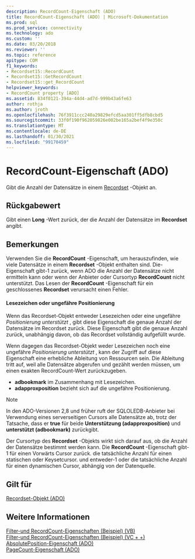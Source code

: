 ```yaml
---
description: RecordCount-Eigenschaft (ADO)
title: RecordCount-Eigenschaft (ADO) | Microsoft-Dokumentation
ms.prod: sql
ms.prod_service: connectivity
ms.technology: ado
ms.custom: ''
ms.date: 03/20/2018
ms.reviewer: ''
ms.topic: reference
apitype: COM
f1_keywords:
- Recordset15::RecordCount
- Recordset15::GetRecordCount
- Recordset15::get_RecordCount
helpviewer_keywords:
- RecordCount property [ADO]
ms.assetid: 834f0121-394a-44d4-ad7d-999b43a6fe63
author: rothja
ms.author: jroth
ms.openlocfilehash: 76f3911ccc240a29829efcd5aa301ff5dfb8cbd5
ms.sourcegitcommit: 33f0f190f962059826e002be165a2bef4f9e350c
ms.translationtype: MT
ms.contentlocale: de-DE
ms.lasthandoff: 01/30/2021
ms.locfileid: "99170459"
---
```

# <a name="recordcount-property-ado"></a>RecordCount-Eigenschaft (ADO)

Gibt die Anzahl der Datensätze in einem [Recordset](./recordset-object-ado.md) -Objekt an.
  
## <a name="return-value"></a>Rückgabewert

Gibt einen **Long** -Wert zurück, der die Anzahl der Datensätze im **Recordset** angibt.
  
## <a name="remarks"></a>Bemerkungen

Verwenden Sie die **RecordCount** -Eigenschaft, um herauszufinden, wie viele Datensätze in einem **Recordset** -Objekt enthalten sind. Die-Eigenschaft gibt-1 zurück, wenn ADO die Anzahl der Datensätze nicht ermitteln kann oder wenn der Anbieter oder Cursortyp **RecordCount** nicht unterstützt. Das Lesen der **RecordCount** -Eigenschaft für ein geschlossenes **Recordset** verursacht einen Fehler.

#### <a name="bookmarks-or-approximate-positioning"></a>Lesezeichen oder ungefähre Positionierung

Wenn das Recordset-Objekt entweder Lesezeichen oder eine ungefähre *Positionierung unterstützt* , gibt diese Eigenschaft die genaue Anzahl der Datensätze im Recordset zurück. Diese Eigenschaft gibt die genaue Anzahl zurück, unabhängig davon, ob das Recordset vollständig aufgefüllt wurde.

Wenn dagegen das Recordset-Objekt weder Lesezeichen noch eine ungefähre *Positionierung unterstützt* , kann der Zugriff auf diese Eigenschaft eine erhebliche Ableitung von Ressourcen sein. Die Ableitung tritt auf, weil alle Datensätze abgerufen und gezählt werden müssen, um einen exakten RecordCount-Wert zurückzugeben.

- **adbookmark** im Zusammenhang mit Lesezeichen.
- **adapproxposition** bezieht sich auf die ungefähre Positionierung.

> [!NOTE]
> In den ADO-Versionen 2,8 und früher ruft der SQLOLEDB-Anbieter bei Verwendung eines serverseitigen Cursors alle Datensätze ab, trotz der Tatsache, dass er **true** für beide **Unterstützung (adapproxposition)** und **unterstützt (adbookmark)** zurückgibt.
  
Der Cursortyp des **Recordset** -Objekts wirkt sich darauf aus, ob die Anzahl der Datensätze bestimmt werden kann. Die **RecordCount** -Eigenschaft gibt-1 für einen Vorwärts Cursor zurück. die tatsächliche Anzahl für einen statischen oder Keysetcursor. und entweder-1 oder die tatsächliche Anzahl für einen dynamischen Cursor, abhängig von der Datenquelle.
  
## <a name="applies-to"></a>Gilt für

[Recordset-Objekt (ADO)](./recordset-object-ado.md)  
  
## <a name="see-also"></a>Weitere Informationen

[Filter-und RecordCount-Eigenschaften (Beispiel) (VB)](./filter-and-recordcount-properties-example-vb.md)   
[Filter-und RecordCount-Eigenschaften (Beispiel) (VC + +)](./filter-and-recordcount-properties-example-vc.md)   
[AbsolutePosition-Eigenschaft (ADO)](./absoluteposition-property-ado.md)   
[PageCount-Eigenschaft (ADO)](./pagecount-property-ado.md)
